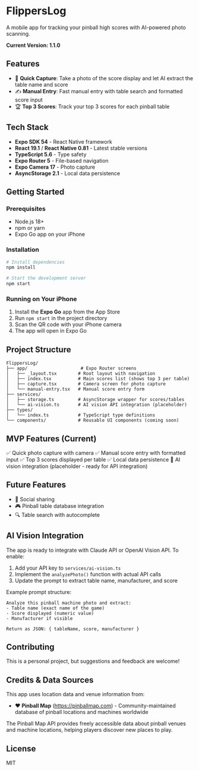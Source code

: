 # FlippersLog

A mobile app for tracking your pinball high scores with AI-powered photo scanning.

**Current Version: 1.1.0**

## Features

- 📸 **Quick Capture**: Take a photo of the score display and let AI extract the table name and score
- ✍️ **Manual Entry**: Fast manual entry with table search and formatted score input
- 🏆 **Top 3 Scores**: Track your top 3 scores for each pinball table

## Tech Stack

- **Expo SDK 54** - React Native framework
- **React 19.1** / **React Native 0.81** - Latest stable versions
- **TypeScript 5.6** - Type safety
- **Expo Router 5** - File-based navigation
- **Expo Camera 17** - Photo capture
- **AsyncStorage 2.1** - Local data persistence

## Getting Started

### Prerequisites

- Node.js 18+
- npm or yarn
- Expo Go app on your iPhone

### Installation

```bash
# Install dependencies
npm install

# Start the development server
npm start
```

### Running on Your iPhone

1. Install the **Expo Go** app from the App Store
2. Run `npm start` in the project directory
3. Scan the QR code with your iPhone camera
4. The app will open in Expo Go

## Project Structure

```
FlippersLog/
├── app/                    # Expo Router screens
│   ├── _layout.tsx        # Root layout with navigation
│   ├── index.tsx          # Main scores list (shows top 3 per table)
│   ├── capture.tsx        # Camera screen for photo capture
│   └── manual-entry.tsx   # Manual score entry form
├── services/
│   ├── storage.ts         # AsyncStorage wrapper for scores/tables
│   └── ai-vision.ts       # AI vision API integration (placeholder)
├── types/
│   └── index.ts           # TypeScript type definitions
└── components/            # Reusable UI components (coming soon)
```

## MVP Features (Current)

✅ Quick photo capture with camera
✅ Manual score entry with formatted input
✅ Top 3 scores displayed per table
✅ Local data persistence
🚧 AI vision integration (placeholder - ready for API integration)

## Future Features

- 🤝 Social sharing
- 🎮 Pinball table database integration
- 🔍 Table search with autocomplete

## AI Vision Integration

The app is ready to integrate with Claude API or OpenAI Vision API. To enable:

1. Add your API key to `services/ai-vision.ts`
2. Implement the `analyzePhoto()` function with actual API calls
3. Update the prompt to extract table name, manufacturer, and score

Example prompt structure:
```
Analyze this pinball machine photo and extract:
- Table name (exact name of the game)
- Score displayed (numeric value)
- Manufacturer if visible

Return as JSON: { tableName, score, manufacturer }
```

## Contributing

This is a personal project, but suggestions and feedback are welcome!

## Credits & Data Sources

This app uses location data and venue information from:

- **❤️ Pinball Map** (https://pinballmap.com) - Community-maintained database of pinball locations and machines worldwide

The Pinball Map API provides freely accessible data about pinball venues and machine locations, helping players discover new places to play.

## License

MIT
